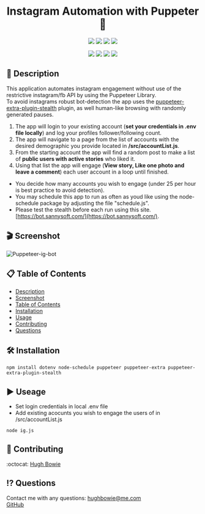 <h1 align="center">Instagram Automation with Puppeter🚀</h1>

<p align="center">
    <img src="https://img.shields.io/github/repo-size/hugh-bowie/puppeteer-ig-bot" />
    <img src="https://img.shields.io/github/languages/top/hugh-bowie/puppeteer-ig-bot"  />
    <img src="https://img.shields.io/github/issues/hugh-bowie/puppeteer-ig-bot" />
    <img src="https://img.shields.io/github/last-commit/hugh-bowie/puppeteer-ig-bot" >

</p>
<p align="center">
<img src="https://img.shields.io/badge/Puppeteer-99ff99"  />
    <img src="https://img.shields.io/badge/Node_Schedule-orange" />
    <img src="https://img.shields.io/badge/puppeteer_extra-99ccff"  />
    <img src="https://img.shields.io/badge/puppeteer_extra_stealth-ff4d4d"  />
</p>

## 📓 Description

This application automates instagram engagement without use of the restrictive instagram/fb API by using the Puppeteer Library.<br>
To avoid instagrams robust bot-detection the app uses the [puppeteer-extra-plugin-stealth](https://github.com/berstend/puppeteer-extra/tree/master/packages/puppeteer-extra-plugin-stealth) plugin, as well human-like browsing with randomly generated pauses.<br>

1. The app will login to your existing account (<b>set your credentials in .env file locally</b>) and log your profiles follower/following count.
2. The app will navigate to a page from the list of accounts with the desired demographic you provide located in <b>/src/accountList.js</b>.
3. From the starting account the app will find a random post to make a list of <b>public users with active stories</b> who liked it.
4. Using that list the app will engage (<b>View story, Like one photo and leave a comment</b>) each user account in a loop until finished. <br>

- You decide how many accounts you wish to engage (under 25 per hour is best practice to avoid detection).
- You may schedule this app to run as often as youd like using the node-schedule package by adjusting the file "schedule.js".
- Please test the stealth before each run using this site. [https://bot.sannysoft.com/](https://bot.sannysoft.com/).

## 🎬 Screenshot

![Puppeteer-ig-bot](./assets/onlyDwight.gif)

## 📋 Table of Contents

- [Description](#description)
- [Screenshot](#Screenshot)
- [Table of Contents](#table-of-contents)
- [Installation](#installation)
- [Usage](#usage)
- [Contributing](#contributing)
- [Questions](#questions)

## 🛠 Installation

`npm install dotenv node-schedule puppeteer puppeteer-extra puppeteer-extra-plugin-stealth`

## ▶️ Useage

- Set login credentials in local .env file
- Add existing acocunts you wish to engage the users of in /src/accountList.js

`node ig.js`

## 🍻 Contributing

:octocat: [Hugh Bowie](https://github.com/hugh-bowie)

## ⁉️ Questions

Contact me with any questions:
[hughbowie@me.com](mailto:hughbowie@me.com)<br />[GitHub](https://github.com/hugh-bowie)<br />
